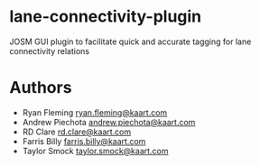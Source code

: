# lane-connectivity-plugin
JOSM GUI plugin to facilitate quick and accurate tagging for lane connectivity relations

# Authors
* Ryan Fleming <ryan.fleming@kaart.com>
* Andrew Piechota <andrew.piechota@kaart.com> 
* RD Clare <rd.clare@kaart.com> 
* Farris Billy <farris.billy@kaart.com>
* Taylor Smock <taylor.smock@kaart.com>
